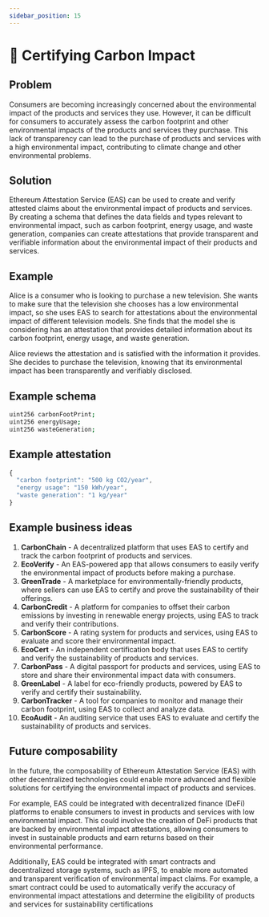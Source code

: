 ```yaml
---
sidebar_position: 15
---
```


# 🌱 Certifying Carbon Impact

## Problem
Consumers are becoming increasingly concerned about the environmental impact of the products and services they use. However, it can be difficult for consumers to accurately assess the carbon footprint and other environmental impacts of the products and services they purchase. This lack of transparency can lead to the purchase of products and services with a high environmental impact, contributing to climate change and other environmental problems.

## Solution
Ethereum Attestation Service (EAS) can be used to create and verify attested claims about the environmental impact of products and services. By creating a schema that defines the data fields and types relevant to environmental impact, such as carbon footprint, energy usage, and waste generation, companies can create attestations that provide transparent and verifiable information about the environmental impact of their products and services.

## Example
Alice is a consumer who is looking to purchase a new television. She wants to make sure that the television she chooses has a low environmental impact, so she uses EAS to search for attestations about the environmental impact of different television models. She finds that the model she is considering has an attestation that provides detailed information about its carbon footprint, energy usage, and waste generation.

Alice reviews the attestation and is satisfied with the information it provides. She decides to purchase the television, knowing that its environmental impact has been transparently and verifiably disclosed.

## Example schema
``` bash
uint256 carbonFootPrint;
uint256 energyUsage;
uint256 wasteGeneration;

```

## Example attestation
``` jsx
{
  "carbon footprint": "500 kg CO2/year",
  "energy usage": "150 kWh/year",
  "waste generation": "1 kg/year"
}
```

## Example business ideas
1. **CarbonChain** - A decentralized platform that uses EAS to certify and track the carbon footprint of products and services.
2. **EcoVerify** - An EAS-powered app that allows consumers to easily verify the environmental impact of products before making a purchase.
3. **GreenTrade** - A marketplace for environmentally-friendly products, where sellers can use EAS to certify and prove the sustainability of their offerings.
4. **CarbonCredit** - A platform for companies to offset their carbon emissions by investing in renewable energy projects, using EAS to track and verify their contributions.
5. **CarbonScore** - A rating system for products and services, using EAS to evaluate and score their environmental impact.
6. **EcoCert** - An independent certification body that uses EAS to certify and verify the sustainability of products and services.
7. **CarbonPass** - A digital passport for products and services, using EAS to store and share their environmental impact data with consumers.
8. **GreenLabel** - A label for eco-friendly products, powered by EAS to verify and certify their sustainability.
9. **CarbonTracker** - A tool for companies to monitor and manage their carbon footprint, using EAS to collect and analyze data.
10. **EcoAudit** - An auditing service that uses EAS to evaluate and certify the sustainability of products and services.

## Future composability
In the future, the composability of Ethereum Attestation Service (EAS) with other decentralized technologies could enable more advanced and flexible solutions for certifying the environmental impact of products and services.

For example, EAS could be integrated with decentralized finance (DeFi) platforms to enable consumers to invest in products and services with low environmental impact. This could involve the creation of DeFi products that are backed by environmental impact attestations, allowing consumers to invest in sustainable products and earn returns based on their environmental performance.

Additionally, EAS could be integrated with smart contracts and decentralized storage systems, such as IPFS, to enable more automated and transparent verification of environmental impact claims. For example, a smart contract could be used to automatically verify the accuracy of environmental impact attestations and determine the eligibility of products and services for sustainability certifications
